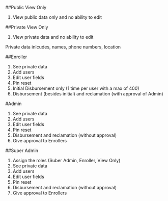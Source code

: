 
##Public View Only

1. View public data only and no ability to edit

##Private View Only 

1. View private data and no ability to edit

Private data inlcudes, names, phone numbers, location

##Enroller

1. See private data
1. Add users
1. Edit user fields
1. Pin reset
1. Initial Disbursement only (1 time per user with a max of 400)
1. Disbursement (besides initial) and reclamation (with approval of Admin)

#Admin

1. See private data
1. Add users
1. Edit user fields
1. Pin reset
1. Disbursement and reclamation (without approval)
1. Give approval to Enrollers

##Super Admin

1. Assign the roles (Suber Admin, Enroller, View Only)
1. See private data
1. Add users
1. Edit user fields
1. Pin reset
1. Disbursement and reclamation (without approval)
1. Give approval to Enrollers

